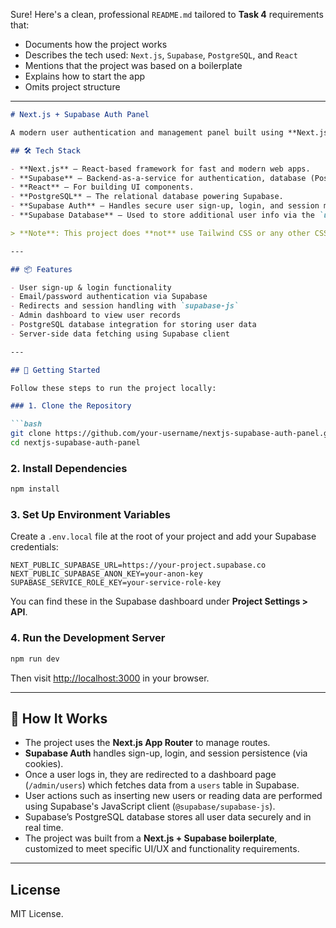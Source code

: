 Sure! Here's a clean, professional `README.md` tailored to **Task 4** requirements that:

* Documents how the project works
* Describes the tech used: `Next.js`, `Supabase`, `PostgreSQL`, and `React`
* Mentions that the project was based on a boilerplate
* Explains how to start the app
* Omits project structure

---

````markdown
# Next.js + Supabase Auth Panel

A modern user authentication and management panel built using **Next.js**, **Supabase**, **React**, and **PostgreSQL**. This project is based on a ready-to-use Next.js + Supabase boilerplate and serves as an admin panel to manage users.

## 🛠 Tech Stack

- **Next.js** – React-based framework for fast and modern web apps.
- **Supabase** – Backend-as-a-service for authentication, database (PostgreSQL), and API.
- **React** – For building UI components.
- **PostgreSQL** – The relational database powering Supabase.
- **Supabase Auth** – Handles secure user sign-up, login, and session management.
- **Supabase Database** – Used to store additional user info via the `users` table.

> **Note**: This project does **not** use Tailwind CSS or any other CSS framework.

---

## 📦 Features

- User sign-up & login functionality
- Email/password authentication via Supabase
- Redirects and session handling with `supabase-js`
- Admin dashboard to view user records
- PostgreSQL database integration for storing user data
- Server-side data fetching using Supabase client

---

## 🚀 Getting Started

Follow these steps to run the project locally:

### 1. Clone the Repository

```bash
git clone https://github.com/your-username/nextjs-supabase-auth-panel.git
cd nextjs-supabase-auth-panel
````

### 2. Install Dependencies

```bash
npm install
```

### 3. Set Up Environment Variables

Create a `.env.local` file at the root of your project and add your Supabase credentials:

```env
NEXT_PUBLIC_SUPABASE_URL=https://your-project.supabase.co
NEXT_PUBLIC_SUPABASE_ANON_KEY=your-anon-key
SUPABASE_SERVICE_ROLE_KEY=your-service-role-key
```

You can find these in the Supabase dashboard under **Project Settings > API**.

### 4. Run the Development Server

```bash
npm run dev
```

Then visit [http://localhost:3000](http://localhost:3000) in your browser.

---

## 🧠 How It Works

* The project uses the **Next.js App Router** to manage routes.
* **Supabase Auth** handles sign-up, login, and session persistence (via cookies).
* Once a user logs in, they are redirected to a dashboard page (`/admin/users`) which fetches data from a `users` table in Supabase.
* User actions such as inserting new users or reading data are performed using Supabase's JavaScript client (`@supabase/supabase-js`).
* Supabase’s PostgreSQL database stores all user data securely and in real time.
* The project was built from a **Next.js + Supabase boilerplate**, customized to meet specific UI/UX and functionality requirements.

---

## License

MIT License.
